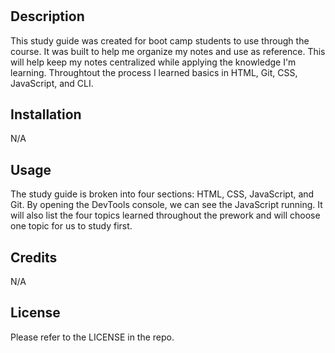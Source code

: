 
# <Prework Study Guide Webpage>

## Description

This study guide was created for boot camp students to use through the course. It was built to help me organize my notes and use as reference. This will help keep my notes centralized while applying the knowledge I'm learning. Throughtout the process I learned basics in HTML, Git, CSS, JavaScript, and CLI. 

## Installation

N/A

## Usage

The study guide is broken into four sections: HTML, CSS, JavaScript, and Git. By opening the DevTools console, we can see the JavaScript running. It will also list the four topics learned throughout the prework and will choose one topic for us to study first. 

## Credits

N/A

## License

Please refer to the LICENSE in the repo.


